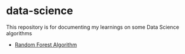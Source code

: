 # data-science
This repository is for documenting my learnings on some Data Science algorithms

- [Random Forest Algorithm](https://github.com/abhiknowswhy/data-science/blob/main/RandomForest.ipynb)
